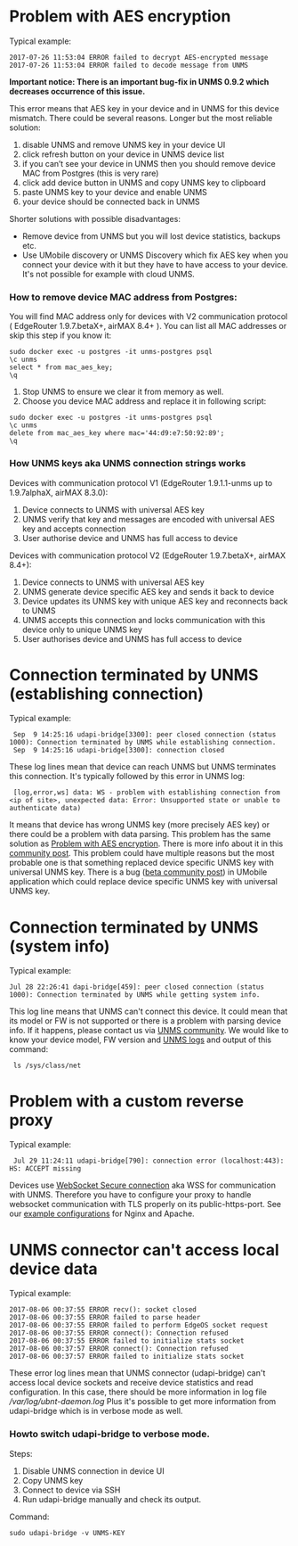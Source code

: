 # Problem with AES encryption

Typical example:

    2017-07-26 11:53:04 ERROR failed to decrypt AES-encrypted message
    2017-07-26 11:53:04 ERROR failed to decode message from UNMS

**Important notice: There is an important bug-fix in UNMS 0.9.2 which decreases occurrence of this issue.**

This error means that AES key in your device and in UNMS for this device mismatch. There could be several reasons. Longer but the most reliable solution:
1. disable UNMS and remove UNMS key in your device UI
2. click refresh button on your device in UNMS device list
3. if you can’t see your device in UNMS then you should remove device MAC from Postgres (this is very rare)
4. click add device button in UNMS and copy UNMS key to clipboard
5. paste UNMS key to your device and enable UNMS
6. your device should be connected back in UNMS

Shorter solutions with possible disadvantages:
* Remove device from UNMS but you will lost device statistics, backups etc.
* Use UMobile discovery or UNMS Discovery which fix AES key when you connect your device with it but they have to have access to your device. It's not possible for example with cloud UNMS.

### How to remove device MAC address from Postgres:
You will find MAC address only for devices with V2 communication protocol ( EdgeRouter 1.9.7.betaX+, airMAX 8.4+ ). You can list all MAC addresses or skip this step if you know it:
```
sudo docker exec -u postgres -it unms-postgres psql
\c unms
select * from mac_aes_key;
\q
```

1. Stop UNMS to ensure we clear it from memory as well.
2. Choose you device MAC address and replace it in following script:

```
sudo docker exec -u postgres -it unms-postgres psql
\c unms
delete from mac_aes_key where mac='44:d9:e7:50:92:89';
\q
```
### How UNMS keys aka UNMS connection strings works

Devices with communication protocol V1 (EdgeRouter 1.9.1.1-unms up to 1.9.7alphaX, airMAX 8.3.0):
1. Device connects to UNMS with universal AES key
2. UNMS verify that key and messages are encoded with universal AES key and accepts connection
3. User authorise device and UNMS has full access to device

Devices with communication protocol V2 (EdgeRouter 1.9.7.betaX+, airMAX 8.4+):
1. Device connects to UNMS with universal AES key
2. UNMS generate device specific AES key and sends it back to device
3. Device updates its UNMS key with unique AES key and reconnects back to UNMS
4. UNMS accepts this connection and locks communication with this device only to unique UNMS key
3. User authorises device and UNMS has full access to device

# Connection terminated by UNMS (establishing connection)

Typical example:

     Sep  9 14:25:16 udapi-bridge[3300]: peer closed connection (status 1000): Connection terminated by UNMS while establishing connection.                                                                                      
     Sep  9 14:25:16 udapi-bridge[3300]: connection closed  

These log lines mean that device can reach UNMS but UNMS terminates this connection. It's typically followed by this error in UNMS log:

     [log,error,ws] data: WS - problem with establishing connection from <ip of site>, unexpected data: Error: Unsupported state or unable to authenticate data)

It means that device has wrong UNMS key (more precisely AES key) or there could be a problem with data parsing. This problem has the same solution as [Problem with AES encryption](https://github.com/Ubiquiti-App/UNMS/wiki/Device-log-Troubleshooting#problem-with-aes-encryption). There is more info about it in this [community post](https://community.ubnt.com/t5/UNMS-Ubiquiti-Network-Management/EdgeRouter-Pro-fails-to-show-in-console/m-p/2053737#M1001). This problem could have multiple reasons but the most probable one is that something replaced device specific UNMS key with universal UNMS key. There is a bug ([beta community post](https://community.ubnt.com/t5/airCube-ISP-AC-Beta/Firmware-1-0-2-Web-UI-Issue/m-p/2056059#M530)) in UMobile application which could replace device specific UNMS key with universal UNMS key.  

# Connection terminated by UNMS (system info)

Typical example:

    Jul 28 22:26:41 dapi-bridge[459]: peer closed connection (status 1000): Connection terminated by UNMS while getting system info.

This log line means that UNMS can't connect this device. It could mean that its model or FW is not supported or there is a problem with parsing device info. If it happens, please contact us via [UNMS community](https://community.ubnt.com/t5/UNMS-Ubiquiti-Network-Management/bd-p/UNMSBeta). We would like to know your device model, FW version and [UNMS logs](https://github.com/Ubiquiti-App/UNMS/wiki/Discovery-Troubleshooting#where-to-find-unms-logs) and output of this command:

     ls /sys/class/net


# Problem with a custom reverse proxy

Typical example:

     Jul 29 11:24:11 udapi-bridge[790]: connection error (localhost:443): HS: ACCEPT missing
    
Devices use [WebSocket Secure connection](https://en.wikipedia.org/wiki/WebSocket) aka WSS for communication with UNMS. Therefore you have to configure your proxy to handle websocket communication with TLS properly on its public-https-port. See our [example configurations](https://github.com/Ubiquiti-App/UNMS/wiki/Reverse-proxy-examples) for Nginx and Apache.

# UNMS connector can't access local device data

Typical example:

    2017-08-06 00:37:55 ERROR recv(): socket closed
    2017-08-06 00:37:55 ERROR failed to parse header
    2017-08-06 00:37:55 ERROR failed to perform EdgeOS socket request
    2017-08-06 00:37:55 ERROR connect(): Connection refused
    2017-08-06 00:37:55 ERROR failed to initialize stats socket
    2017-08-06 00:37:57 ERROR connect(): Connection refused
    2017-08-06 00:37:57 ERROR failed to initialize stats socket

These error log lines mean that UNMS connector (udapi-bridge) can't access local device sockets and receive device statistics and read configuration. In this case, there should be more information in log file _/var/log/ubnt-daemon.log_ Plus it's possible to get more information from udapi-bridge which is in verbose mode as well. 

### Howto switch udapi-bridge to verbose mode.
Steps:
1. Disable UNMS connection in device UI 
2. Copy UNMS key
3. Connect to device via SSH
4. Run udapi-bridge manually and check its output.

Command:

    sudo udapi-bridge -v UNMS-KEY
